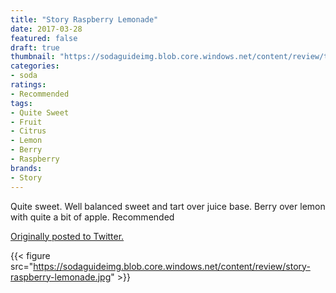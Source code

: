 ```yaml
---
title: "Story Raspberry Lemonade"
date: 2017-03-28
featured: false
draft: true
thumbnail: "https://sodaguideimg.blob.core.windows.net/content/review/thumbs/story-raspberry-lemonade.jpg"
categories:
- soda
ratings:
- Recommended
tags:
- Quite Sweet
- Fruit
- Citrus
- Lemon
- Berry
- Raspberry
brands:
- Story
---
```


Quite sweet. Well balanced sweet and tart over juice base. Berry over lemon with quite a bit of apple. Recommended

[Originally posted to Twitter.](https://twitter.com/Cavorter/status/846775690221490178)

{{< figure src="https://sodaguideimg.blob.core.windows.net/content/review/story-raspberry-lemonade.jpg" >}}

